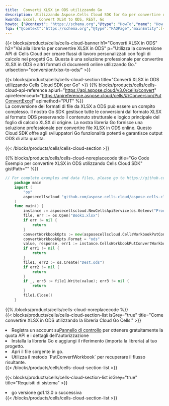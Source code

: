 ```yaml
---
title:  Converti XLSX in ODS utilizzando Go
description: Utilizzando Aspose.Cells Cloud SDK for Go per convertire un file in formato XLSX in un file in formato ODS.
kwords: Excel, Convert XLSX to ODS, REST, Go
howto: {"@context": "https://schema.org","@type": "HowTo","name": "How to convert XLSX to ODS using the Cells Cloud Go library.","description": "How to convert XLSX to ODS using the Cells Cloud Go library.","image": {"@type": "ImageObject"},"url": "/go/conversion/xlsx-to-ods/","step": [{ "@type": "HowToStep","name": "How to convert XLSX to ODS using the Cells Cloud Go library. step 1", "image": {"@type": "ImageObject",},"url": "/go/conversion/xlsx-to-ods/","text": "Register an account at <a href='https://dashboard.aspose.cloud/'>Dashboard</a> to get free API quota & authorization details",},{ "@type": "HowToStep","name": "How to convert XLSX to ODS using the Cells Cloud Go library. step 1", "image": {"@type": "ImageObject",},"url": "/go/conversion/xlsx-to-ods/","text": "Install Go library and add the reference (import the library) to your project.",},{ "@type": "HowToStep","name": "How to convert XLSX to ODS using the Cells Cloud Go library. step 1", "image": {"@type": "ImageObject",},"url": "/go/conversion/xlsx-to-ods/","text": "Open the source file in go.",},{ "@type": "HowToStep","name": "How to convert XLSX to ODS using the Cells Cloud Go library. step 1", "image": {"@type": "ImageObject",},"url": "/go/conversion/xlsx-to-ods/","text": "Use the `PutConvertWorkbook` method to retrieve the resulting stream.",}, ],"supply": {"@type": "HowToSupply","name": "document"},"tool": [{"@type": "HowToTool","name": "Goland, Visual Studio Code, Eclipse"},{"@type": "HowToTool","name": "Aspose Cells"}],"totalTime": "PT6M"}
fqa: {"@context":"https://schema.org","@type":"FAQPage","mainEntity":[{"@type":"Question","name":"Why convert file formats in C# using REST API?","acceptedAnswer":{"@type":"Answer","text":"Documents are encoded in many ways, and some files may be incompatible with the software you use. To open and read such files, just convert them to appropriate file formats.<br/><ol><li>Install .NET SDK and add the reference (import the library) to your project.</li><li>Open the source file in C# using REST API.</li><li>Call the PutConvertWorkbookRequest() method, passing an output filename with required extension.</li><li>Get the result of conversion as a separate file.</li></ol>"}},{"@type":"Question","name":"What file formats can I convert with your C# library?","acceptedAnswer":{"@type":"Answer","text":"We support a variety of file formats for conversion using .NET library, including XLSX, Excel, xls , PDF, CSV, HTML, Markdown, XML, PNG, JPG, TIFF, Json, TXT and many more."}},{"@type":"Question","name":"What is the maximum allowed file size for conversion using this .NET library?","acceptedAnswer":{"@type":"Answer","text":"There are no file size limits for format conversions using .NET library."}}]}
---
```

{{< blocks/products/cells/cells-cloud-banner h1="Converti XLSX in ODS" h2="Vai alla libreria per convertire XLSX in ODS" p="Utilizza la conversione API di Cells Cloud per creare flussi di lavoro personalizzati con fogli di calcolo nei progetti Go. Questa è una soluzione professionale per convertire XLSX in ODS e altri formati di documenti online utilizzando Go." urlsection="conversion/xlsx-to-ods/" >}}

{{< blocks/products/cells/cells-cloud-section title="Converti XLSX in ODS utilizzando Cells Cloud SDK per Go" >}}
{{% blocks/products/cells/cells-cloud-api-reference apiurl="https://api.aspose.cloud/v3.0/cells/convert" apireferenceurl="https://apireference.aspose.cloud/cells/#/Conversion/PutConvertExcel" apimethod="PUT" %}}
<br/>
La conversione dei formati di file da XLSX a ODS può essere un compito complesso. Il nostro Go SDK gestisce tutte le conversioni dal formato XLSX al formato ODS preservando il contenuto strutturale e logico principale del foglio di calcolo XLSX di origine. La nostra libreria Go fornisce una soluzione professionale per convertire file XLSX in ODS online. Questo Cloud SDK offre agli sviluppatori Go funzionalità potenti e garantisce output ODS di alta qualità.

{{< /blocks/products/cells/cells-cloud-section >}}

{{% blocks/products/cells/cells-cloud-noreplacecode title="Go Code Esempio per convertire XLSX in ODS utilizzando Cells Cloud SDK" gistPath="" %}}
 
```go
// For complete examples and data files, please go to https://github.com/aspose-cells-cloud/aspose-cells-cloud-go/
    package main
    import (
	    "os"
	    asposecellscloud "github.com/aspose-cells-cloud/aspose-cells-cloud-go/v22"
    )
    func main() {
	    instance := asposecellscloud.NewCellsApiService(os.Getenv("ProductClientId"), os.Getenv("ProductClientSecret"))
	    file, err := os.Open("Book1.xlsx")
	    if err != nil {
		    return
	    }
	    convertWorkbookOpts := new(asposecellscloud.CellsWorkbookPutConvertWorkbookOpts)
	    convertWorkbookOpts.Format = "ods"
	    value, response, err1 := instance.CellsWorkbookPutConvertWorkbook(file, convertWorkbookOpts)
	    if err1 != nil {
		    return
	    }
	    file1, err2 := os.Create("Dest.ods")
	    if err2 != nil {
		    return
	    }
	    if _, err3 := file1.Write(value); err3 != nil {
		    return
	    }
	    file1.Close()
    }
```
 
{{% /blocks/products/cells/cells-cloud-noreplacecode %}}
<br/>
{{< blocks/products/cells/cells-cloud-section-list isGrey="true" title="Come convertire XLSX in ODS utilizzando la libreria Cloud Go Cells." >}}
<li> Registra un account su<a href="https://dashboard.aspose.cloud/">Pannello di controllo</a> per ottenere gratuitamente la quota API e i dettagli dell'autorizzazione</li>
<li>Installa la libreria Go e aggiungi il riferimento (importa la libreria) al tuo progetto.</li>
<li>Apri il file sorgente in go.</li>
<li>Utilizza il metodo `PutConvertWorkbook` per recuperare il flusso risultante.</li>
{{< /blocks/products/cells/cells-cloud-section-list >}}

{{< blocks/products/cells/cells-cloud-section-list isGrey="true" title="Requisiti di sistema" >}}
<li>go versione go1.13.0 o successiva</li>
{{< /blocks/products/cells/cells-cloud-section-list >}}

